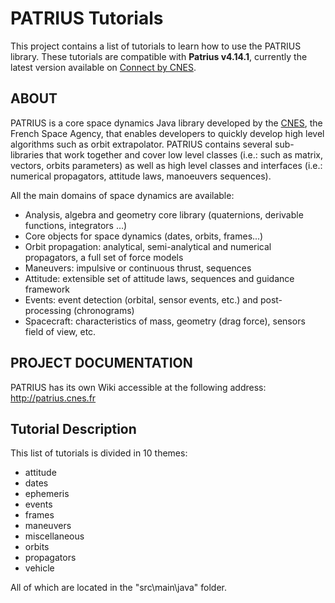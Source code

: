 # PATRIUS Tutorials

This project contains a list of tutorials to learn how to use the PATRIUS library. These tutorials are compatible with **Patrius v4.14.1**, currently the latest version available on [Connect by CNES](https://www.connectbycnes.fr/patrius).


## ABOUT

PATRIUS is a core space dynamics Java library developed by the [CNES](http://cnes.fr), the French Space Agency, that enables developers to quickly develop high level algorithms such as orbit extrapolator. PATRIUS contains several sub-libraries that work together and cover low level classes (i.e.: such as matrix, vectors, orbits parameters) as well as high level classes and interfaces (i.e.: numerical propagators, attitude laws, manoeuvers sequences). 

All the main domains of space dynamics are available: 

  - Analysis, algebra and geometry core library (quaternions, derivable functions, integrators …) 
  - Core objects for space dynamics (dates, orbits, frames...) 
  - Orbit propagation: analytical, semi-analytical and numerical propagators, a full set of force models 
  - Maneuvers: impulsive or continuous thrust, sequences 
  - Attitude: extensible set of attitude laws, sequences and guidance framework 
  - Events: event detection (orbital, sensor events, etc.) and post-processing (chronograms) 
  - Spacecraft: characteristics of mass, geometry (drag force), sensors field of view, etc. 

## PROJECT DOCUMENTATION

PATRIUS has its own Wiki accessible at the following address: http://patrius.cnes.fr

## Tutorial Description

This list of tutorials is divided in 10 themes:

  - attitude
  - dates
  - ephemeris
  - events
  - frames
  - maneuvers
  - miscellaneous
  - orbits
  - propagators
  - vehicle
  
All of which are located in the "src\main\java" folder.
